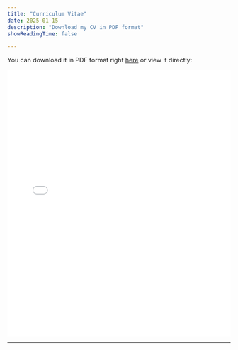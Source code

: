 ```yaml
---
title: "Curriculum Vitae"
date: 2025-01-15
description: "Download my CV in PDF format"
showReadingTime: false

---
```

You can download it in PDF format right [here](cv/en-cv.pdf)  or view it directly:

<iframe src="/cv/en-cv.pdf" style="width:100%; height:600px;" frameborder="0"></iframe>


---


